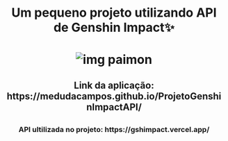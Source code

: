 <h1 align="center">Um pequeno projeto utilizando API de Genshin Impact✨<h1/>

<p align="center">
  <img src="https://static.wikia.nocookie.net/gensin-impact/images/1/1d/Icon_Emoji_MEMTF_05.png/revision/latest/scale-to-width-down/250?cb=20211119133509" alt="img paimon">
<p/>
<h2 align="center">Link da aplicação: https://medudacampos.github.io/ProjetoGenshinImpactAPI/ <h2/>

<h3 align="center">API ultilizada no projeto: <strong>https://gshimpact.vercel.app/<strong/><h3/>

